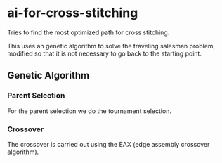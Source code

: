 # ai-for-cross-stitching

Tries to find the most optimized path for cross stitching.

This uses an genetic algorithm to solve the traveling salesman problem, modified so that it is not necessary to go back to the starting point.

## Genetic Algorithm

### Parent Selection

For the parent selection we do the tournament selection.

### Crossover

The crossover is carried out using the EAX (edge assembly crossover algorithm).

